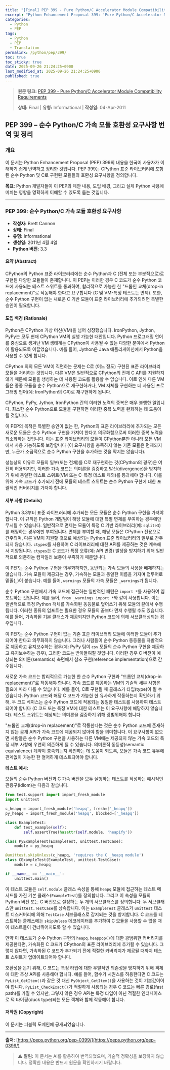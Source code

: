 ```yaml
---
title: "[Final] PEP 399 - Pure Python/C Accelerator Module Compatibility Requirements"
excerpt: "Python Enhancement Proposal 399: 'Pure Python/C Accelerator Module Compatibility Requirements'에 대한 한국어 번역입니다."
categories:
  - Python
  - PEP
tags:
  - Python
  - PEP
  - Translation
permalink: /python/pep/399/
toc: true
toc_sticky: true
date: 2025-09-26 21:24:25+0900
last_modified_at: 2025-09-26 21:24:25+0900
published: true
---
```

> **원문 링크:** [PEP 399 - Pure Python/C Accelerator Module Compatibility Requirements](https://peps.python.org/pep-0399/)
>
> **상태:** Final | **유형:** Informational | **작성일:** 04-Apr-2011

## PEP 399 – 순수 Python/C 가속 모듈 호환성 요구사항 번역 및 정리

### 개요

이 문서는 Python Enhancement Proposal (PEP) 399의 내용을 한국어 사용자가 이해하기 쉽게 번역하고 정리한 것입니다. PEP 399는 CPython 표준 라이브러리에 포함된 순수 Python 및 C로 구현된 모듈들의 호환성 요구사항을 정의합니다.

**목표:** Python 개발자들이 이 PEP의 제안 내용, 도입 배경, 그리고 실제 Python 사용에 미치는 영향을 명확하게 이해할 수 있도록 돕는 것입니다.

---

### PEP 399: 순수 Python/C 가속 모듈 호환성 요구사항

*   **작성자:** Brett Cannon
*   **상태:** Final
*   **유형:** Informational
*   **생성일:** 2011년 4월 4일
*   **Python 버전:** 3.3

#### 요약 (Abstract)

CPython의 Python 표준 라이브러리에는 순수 Python과 C (전체 또는 부분적으로)로 구현된 다양한 모듈들이 존재합니다. 이 PEP는 이러한 경우 C 코드가 순수 Python 코드에 사용되는 테스트 스위트를 통과하여, 합리적으로 가능한 한 "드롭인 교체(drop-in replacement)"로 작동해야 한다고 요구합니다 (C 및 VM-특정 테스트는 면제). 또한, 순수 Python 구현이 없는 새로운 C 기반 모듈이 표준 라이브러리에 추가되려면 특별한 승인이 필요합니다.

#### 도입 배경 (Rationale)

Python은 CPython 가상 머신(VM)을 넘어 성장했습니다. IronPython, Jython, PyPy는 모두 현재 CPython VM의 실행 가능한 대안입니다. Python 프로그래밍 언어를 중심으로 생겨난 VM 생태계는 CPython이 사용될 수 없는 다양한 분야에서 Python이 활용되도록 이끌었습니다. 예를 들어, Jython은 Java 애플리케이션에서 Python을 사용할 수 있게 합니다.

CPython 외의 모든 VM이 직면하는 문제는 C로 (어느 정도) 구현된 표준 라이브러리 모듈을 처리하는 것입니다. 다른 VM은 일반적으로 CPython의 전체 C API를 지원하지 않기 때문에 모듈을 생성하는 데 사용된 코드를 활용할 수 없습니다. 이로 인해 다른 VM들은 종종 모듈을 순수 Python으로 재구현하거나, VM 자체를 구현하는 데 사용된 프로그래밍 언어(예: IronPython의 C#)로 재구현하게 됩니다.

CPython, PyPy, Jython, IronPython 간의 이러한 노력의 중복은 매우 불행한 일입니다. 최소한 순수 Python으로 모듈을 구현하면 이러한 중복 노력을 완화하는 데 도움이 될 것입니다.

이 PEP의 목적은 특별한 승인이 없는 한, Python의 표준 라이브러리에 추가되는 모든 새로운 모듈은 순수 Python 구현을 가져야 한다고 의무화함으로써 이러한 중복 노력을 최소화하는 것입니다. 이는 표준 라이브러리의 모듈이 CPython뿐만 아니라 모든 VM에서 사용 가능하도록 보장합니다 (이 요구사항을 충족하지 않는 기존 모듈은 면제되지만, 누군가 소급적으로 순수 Python 구현을 추가하는 것을 막지는 않습니다).

성능상의 이유로 모듈의 일부(또는 전체)를 C로 재구현하는 것(CPython의 경우)은 여전히 허용되지만, 이러한 가속 코드는 의미론을 검증하고 발산(divergence)을 방지하기 위해 동일한 테스트 스위트(VM 또는 C-특정 테스트 제외)를 통과해야 합니다. 이를 위해 가속 코드가 추가되기 전에 모듈의 테스트 스위트는 순수 Python 구현에 대한 포괄적인 커버리지를 가져야 합니다.

#### 세부 사항 (Details)

Python 3.3부터 표준 라이브러리에 추가되는 모든 모듈은 순수 Python 구현을 가져야 합니다. 이 규칙은 Python 개발팀이 해당 모듈에 대한 특별 면제를 부여하는 경우에만 무시될 수 있습니다. 일반적으로 면제는 모듈이 특정 C 기반 라이브러리(예: `sqlite3`)를 래핑하는 경우에만 부여됩니다. 면제를 부여할 때, 해당 모듈은 CPython 전용으로 간주되며, 다른 VM이 지원할 것으로 예상되는 Python 표준 라이브러리의 일부로 간주되지 않습니다. `ctypes`를 사용하여 C 라이브러리에 대한 API를 제공하는 것은 계속해서 지양됩니다. `ctypes`는 C 코드가 특정 오류(예: API 변경) 발생을 방지하기 위해 일반적으로 의존하는 컴파일러 보증이 부족하기 때문입니다.

이 PEP는 순수 Python 구현을 의무화하지만, 동반되는 가속 모듈의 사용을 배제하지는 않습니다. 가속 모듈이 제공되는 경우, 가속하는 모듈과 동일한 이름을 가지며 접두어로 밑줄(`_`)이 붙습니다. 예를 들어, `warnings` 모듈의 가속 모듈은 `_warnings`가 됩니다.

순수 Python 구현에서 가속 코드에 접근하는 일반적인 패턴은 `import *`를 사용하여 임포트하는 것입니다. 예를 들어, `from _warnings import *`와 같이 사용합니다. 이는 일반적으로 특정 Python 객체를 가속화된 동등물로 덮어쓰기 위해 모듈의 끝에서 수행됩니다. 이러한 종류의 임포트는 필요한 경우 모듈의 끝보다 먼저 수행될 수도 있습니다. 예를 들어, 가속화된 기본 클래스가 제공되지만 Python 코드에 의해 서브클래싱되는 경우입니다.

이 PEP는 순수 Python 구현이 없는 기존 표준 라이브러리 모듈에 이러한 모듈이 추가되어야 한다고 의무화하지 않습니다. 그러나 사람들이 순수 Python 동등물을 자발적으로 제공하고 유지보수하는 경우(예: PyPy 팀이 `csv` 모듈의 순수 Python 구현을 제공하고 유지보수하는 경우), 그러한 코드는 받아들여질 것입니다. 이러한 경우 C 버전이 예상되는 의미론(semantics) 측면에서 참조 구현(reference implementation)으로 간주됩니다.

새로운 가속 코드는 합리적으로 가능한 한 순수 Python 구현과 "드롭인 교체(drop-in replacement)"로 작동해야 합니다. 가속 코드를 제공하는 VM의 기술적 세부 사항은 필요에 따라 다를 수 있습니다. 예를 들어, C로 구현될 때 클래스가 타입(type)이 될 수 있습니다. Python 코드와 해당 C 코드가 가능한 한 유사하게 작동하는지 확인하기 위해, 두 코드 베이스는 순수 Python 코드에 적용되는 동일한 테스트를 사용하여 테스트되어야 합니다 (C 코드 또는 특정 VM에 대한 테스트는 이 요구사항에 해당하지 않습니다). 테스트 스위트는 예상되는 의미론을 검증하기 위해 광범위해야 합니다.

"드롭인 교체(drop-in replacement)"로 작동한다는 것은 순수 Python 코드에 존재하지 않는 공개 API가 가속 코드에 제공되지 않아야 함을 의미합니다. 이 요구사항이 없으면 사람들은 순수 Python 구현을 사용하는 다른 VM에는 제공되지 않는 가속 코드의 특정 세부 사항에 우연히 의존하게 될 수 있습니다. 의미론적 동등성(semantic equivalence) 계약이 충족되는지 확인하는 데 도움이 되도록, 모듈은 가속 코드 유무에 관계없이 가능한 한 철저하게 테스트되어야 합니다.

**테스트 예시:**

모듈의 순수 Python 버전과 C 가속 버전을 모두 실행하는 테스트를 작성하는 예시적인 관용구(idiom)는 다음과 같습니다.

```python
from test.support import import_fresh_module
import unittest

c_heapq = import_fresh_module('heapq', fresh=['_heapq'])
py_heapq = import_fresh_module('heapq', blocked=['_heapq'])

class ExampleTest:
    def test_example(self):
        self.assertTrue(hasattr(self.module, 'heapify'))

class PyExampleTest(ExampleTest, unittest.TestCase):
    module = py_heapq

@unittest.skipUnless(c_heapq, 'requires the C _heapq module')
class CExampleTest(ExampleTest, unittest.TestCase):
    module = c_heapq

if __name__ == '__main__':
    unittest.main()
```


이 테스트 모듈은 `self.module` 클래스 속성을 통해 `heapq` 모듈에 접근하는 테스트 메서드를 가진 기본 클래스(`ExampleTest`)를 정의합니다. 그리고 이 속성을 모듈의 Python 버전 또는 C 버전으로 설정하는 두 개의 서브클래스를 정의합니다. 두 서브클래스만 `unittest.TestCase`를 상속합니다. 이는 `ExampleTest` 클래스가 `unittest` 테스트 디스커버리에 의해 `TestCase` 서브클래스로 감지되는 것을 방지합니다. C 코드를 테스트하는 클래스에는 `skipUnless` 데코레이터를 추가하여 C 모듈을 사용할 수 없을 때 이 테스트들이 건너뛰어지도록 할 수 있습니다.

만약 이 테스트가 순수 Python 구현의 `heapq.heappop()`에 대한 광범위한 커버리지를 제공한다면, 가속화된 C 코드가 CPython의 표준 라이브러리에 추가될 수 있습니다. 그렇지 않다면, 가속화된 C 코드가 추가되기 전에 적절한 커버리지가 제공될 때까지 테스트 스위트가 업데이트되어야 합니다.

호환성을 돕기 위해, C 코드는 특정 타입에 대한 우발적인 의존성을 방지하기 위해 객체에 대한 추상 API를 사용해야 합니다. 예를 들어, 함수가 시퀀스를 허용한다면 C 코드는 `PyList_GetItem()`과 같은 것 대신 `PyObject_GetItem()`을 사용하는 것이 기본값이어야 합니다. `PyList_CheckExact()`가 적절하게 사용되는 경우 C 코드는 빠른 경로(fast path)를 가질 수 있지만, 그렇지 않은 경우 API는 특정 타입이 아닌 적절한 인터페이스로 덕 타이핑(duck type)되는 모든 객체와 함께 작동해야 합니다.

#### 저작권 (Copyright)

이 문서는 퍼블릭 도메인에 공개되었습니다.

---
**출처:** [https://peps.python.org/pep-0399/](https://peps.python.org/pep-0399/)

> ⚠️ **알림:** 이 문서는 AI를 활용하여 번역되었으며, 기술적 정확성을 보장하지 않습니다. 정확한 내용은 반드시 원문을 확인하시기 바랍니다.